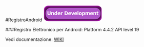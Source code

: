 #RegistroAndroid ![under development](https://raw.githubusercontent.com/rdgmus/Luxemburg/master/images/under%20development.png)



###Registro Elettronico per Android: Platform 4.4.2 API level 19

Vedi documentazione: [WIKI](https://github.com/rdgmus/RegistroAndroid/wiki)
